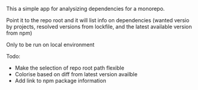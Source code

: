 This a simple app for analysizing dependencies for a monorepo.

Point it to the repo root and it will list info on dependencies (wanted versio by projects, resolved versions from lockfile, and the latest available version from npm)

Only to be run on local environment

Todo:
- Make the selection of repo root path flexible
- Colorise based on diff from latest version availble
- Add link to npm package information
